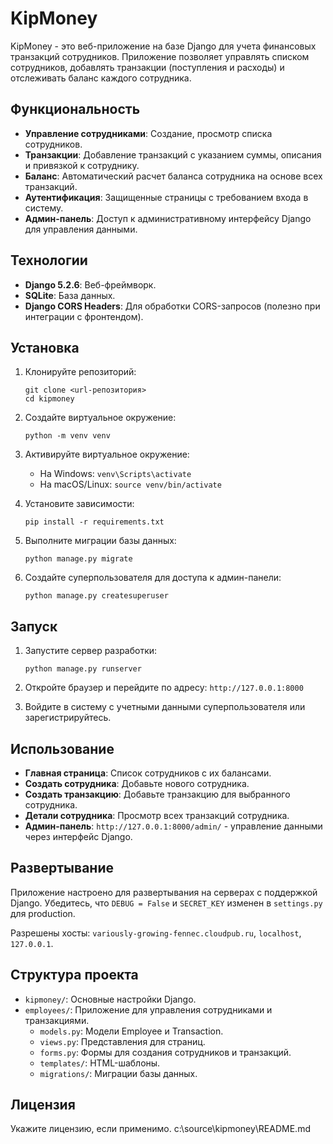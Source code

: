 # KipMoney

KipMoney - это веб-приложение на базе Django для учета финансовых транзакций сотрудников. Приложение позволяет управлять списком сотрудников, добавлять транзакции (поступления и расходы) и отслеживать баланс каждого сотрудника.

## Функциональность

- **Управление сотрудниками**: Создание, просмотр списка сотрудников.
- **Транзакции**: Добавление транзакций с указанием суммы, описания и привязкой к сотруднику.
- **Баланс**: Автоматический расчет баланса сотрудника на основе всех транзакций.
- **Аутентификация**: Защищенные страницы с требованием входа в систему.
- **Админ-панель**: Доступ к административному интерфейсу Django для управления данными.

## Технологии

- **Django 5.2.6**: Веб-фреймворк.
- **SQLite**: База данных.
- **Django CORS Headers**: Для обработки CORS-запросов (полезно при интеграции с фронтендом).

## Установка

1. Клонируйте репозиторий:
   ```
   git clone <url-репозитория>
   cd kipmoney
   ```

2. Создайте виртуальное окружение:
   ```
   python -m venv venv
   ```

3. Активируйте виртуальное окружение:
   - На Windows: `venv\Scripts\activate`
   - На macOS/Linux: `source venv/bin/activate`

4. Установите зависимости:
   ```
   pip install -r requirements.txt
   ```

5. Выполните миграции базы данных:
   ```
   python manage.py migrate
   ```

6. Создайте суперпользователя для доступа к админ-панели:
   ```
   python manage.py createsuperuser
   ```

## Запуск

1. Запустите сервер разработки:
   ```
   python manage.py runserver
   ```

2. Откройте браузер и перейдите по адресу: `http://127.0.0.1:8000`

3. Войдите в систему с учетными данными суперпользователя или зарегистрируйтесь.

## Использование

- **Главная страница**: Список сотрудников с их балансами.
- **Создать сотрудника**: Добавьте нового сотрудника.
- **Создать транзакцию**: Добавьте транзакцию для выбранного сотрудника.
- **Детали сотрудника**: Просмотр всех транзакций сотрудника.
- **Админ-панель**: `http://127.0.0.1:8000/admin/` - управление данными через интерфейс Django.

## Развертывание

Приложение настроено для развертывания на серверах с поддержкой Django. Убедитесь, что `DEBUG = False` и `SECRET_KEY` изменен в `settings.py` для production.

Разрешены хосты: `variously-growing-fennec.cloudpub.ru`, `localhost`, `127.0.0.1`.

## Структура проекта

- `kipmoney/`: Основные настройки Django.
- `employees/`: Приложение для управления сотрудниками и транзакциями.
  - `models.py`: Модели Employee и Transaction.
  - `views.py`: Представления для страниц.
  - `forms.py`: Формы для создания сотрудников и транзакций.
  - `templates/`: HTML-шаблоны.
  - `migrations/`: Миграции базы данных.

## Лицензия

Укажите лицензию, если применимо.</content>
<parameter name="filePath">c:\source\kipmoney\README.md